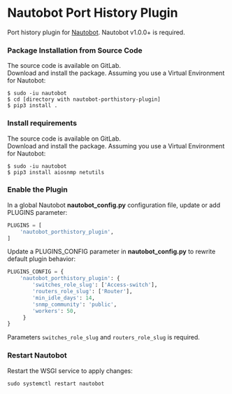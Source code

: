 # Nautobot Port History Plugin
Port history plugin for [Nautobot](https://github.com/nautobot/nautobot). Nautobot v1.0.0+ is required.

### Package Installation from Source Code
The source code is available on GitLab.<br/>
Download and install the package. Assuming you use a Virtual Environment for Nautobot:
```
$ sudo -iu nautobot
$ cd [directory with nautobot-porthistory-plugin]
$ pip3 install .
```
### Install requirements
The source code is available on GitLab.<br/>
Download and install the package. Assuming you use a Virtual Environment for Nautobot:
```
$ sudo -iu nautobot
$ pip3 install aiosnmp netutils
```

### Enable the Plugin
In a global Nautobot **nautobot_config.py** configuration file, update or add PLUGINS parameter:
```python
PLUGINS = [
    'nautobot_porthistory_plugin',
]
```

Update a PLUGINS_CONFIG parameter in **nautobot_config.py** to rewrite default plugin behavior:
```python
PLUGINS_CONFIG = {
    'nautobot_porthistory_plugin': {
        'switches_role_slug': ['Access-switch'],
        'routers_role_slug': ['Router'],
        'min_idle_days': 14,
        'snmp_community': 'public',
        'workers': 50,
     }
}
```
Parameters `switches_role_slug` and `routers_role_slug` is required. 

### Restart Nautobot
Restart the WSGI service to apply changes:
```
sudo systemctl restart nautobot
```


